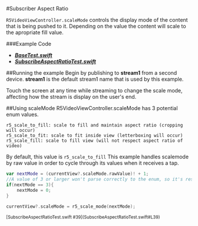 #Subscriber Aspect Ratio

`R5VideoViewController.scaleMode` controls the display mode of the content that is being pushed to it. Depending on the value the content will scale to the apropriate fill value. 

###Example Code
- ***[BaseTest.swift](../BaseTest.swift)***
- ***[SubscribeAspectRatioTest.swift](SubscribeAspectRatioTest.swift)***

##Running the example
Begin by publishing to **stream1** from a second device.  **stream1** is the default stream1 name that is used by this example.

Touch the screen at any time while streaming to change the scale mode, affecting how the stream is display on the user's end.

##Using scaleMode
R5VideoViewController.scaleMode has 3 potential enum values.

```
r5_scale_to_fill: scale to fill and maintain aspect ratio (cropping will occur)
r5_scale_to_fit: scale to fit inside view (letterboxing will occur)
r5_scale_fill: scale to fill view (will not respect aspect ratio of video)
```

By default, this value is `r5_scale_to_fill` This example handles scalemode by raw value in order to cycle through its values when it receives a tap.

```Swift
var nextMode = (currentView?.scaleMode.rawValue)! + 1;
//A value of 3 or larger won't parse correctly to the enum, so it's reset to 0
if(nextMode == 3){
	nextMode = 0;
}
    
currentView?.scaleMode = r5_scale_mode(nextMode);
```
<sub>
[SubscribeAspectRatioTest.swift #39](SubscribeAspectRatioTest.swift#L39)
</sub>